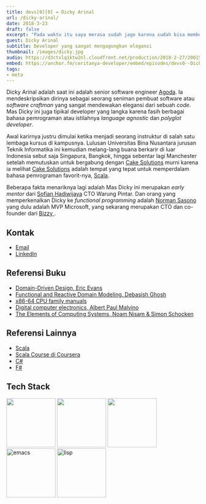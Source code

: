 ```yaml
---
title: devs[0][0] = Dicky Arinal
url: /dicky-arinal/
date: 2018-3-23
draft: false
excerpt: "Pada waktu itu saya merasa sudah jago karena sudah bisa membuat game dengan paradigma OOP. Ketika saya mencoba untuk mengaplikasikan OOP didalam aplikasi bisnis dan saya mengalami kesulitan. Karena ternyata implementasi OOP di aplikasi bisnis jauh lebih susah."
guest: Dicky Arinal
subtitle: Developer yang sangat mengagungkan elegansi
thumbnail: /images/dicky.jpg
audio: https://d3ctxlq1ktw2nl.cloudfront.net/production/2018-2-27/2001555-22050-1-b58c46866e5fe.m4a
embed: https://anchor.fm/ceritanya-developer/embed/episodes/devs0--Dicky-Arinal-e186lm
tags:
- meta
---
```




Dicky Arinal adalah saat ini adalah senior software engineer [Agoda](https://www.agoda.com/). Ia mendeskripsikan dirinya sebagai seorang seniman pembuat software atau _software craftman_ yang sangat mendewakan elegansi dari sebuah _code_. Mas Dicky ini juga tipikal developer yang langka karena fasih berbagai bahasa pemrograman atau istilahnya _language agnostic_ dan _polyglot developer_.

Awal karirnya justru dimulai ketika menjadi seorang instruktur di salah satu lembaga kursus di kampusnya. Lulusan Universitas Bina Nusantara jurusan Teknik Informatika ini kemudian melang-lang buana berkarir di luar Indonesia sebut saja Singapura, Bangkok, hingga sebentar lagi Manchester setelah memutuskan untuk bergabung dengan [Cake Solutions](https://www.cakesolutions.net) murni karena ia melihat [Cake Solutions](https://www.cakesolutions.net) adalah tempat yang tepat untuk memperdalam bahasa pemrograman favorit-nya, [Scala](https://www.scala-lang.org/).

Beberapa fakta menariknya lagi adalah Mas Dicky ini merupakan _early mentor_ dari [Sofian Hadiwijaya](https://www.linkedin.com/in/sofianhw/) CTO Warung Pintar. Dan orang yang memperkenalkan Dicky ke _functional programming_ adalah [Norman Sasono](https://www.linkedin.com/in/normansasono/) yang dulu adalah MVP Microsoft, yang sekarang merupakan CTO dan co-founder dari [ Bizzy ](https://www.bizzy.co.id/).

## Kontak

* [Email](mailto:dicky.arinal@gmail.com)
* [LinkedIn](https://www.linkedin.com/in/dicky-arinal-3808b41/)

## Referensi Buku

* [Domain-Driven Design, Eric Evans](https://www.amazon.com/Domain-Driven-Design-Tackling-Complexity-Software/dp/0321125215)
* [Functional and Reactive Domain Modeling, Debasish Ghosh](https://www.manning.com/books/functional-and-reactive-domain-modeling)
* [x86-64 CPU family manuals](https://software.intel.com/en-us/articles/intel-sdm)
* [Digital computer electronics, Albert Paul Malvino](https://www.amazon.com/Digital-computer-electronics-Albert-Malvino/dp/0070398615)
* [The Elements of Computing Systems, Noam Nisam & Simon Schocken](https://www.amazon.com/Elements-Computing-Systems-Building-Principles/dp/0262640686)

## Referensi Lainnya

* [Scala](https://www.scala-lang.org/)
* [Scala Course di Coursera](https://www.coursera.org/learn/progfun1)
* [C#](https://en.wikipedia.org/wiki/C_Sharp_(programming_language))
* [F#](http://fsharp.org/)

## Tech Stack

<img src="http://www.unixstickers.com/image/data/stickers/scala/Scala-logoText.sh.png" width="128" />
<img src="https://camo.githubusercontent.com/0617f4657fef12e8d16db45b8d73def73144b09f/68747470733a2f2f646576656c6f7065722e6665646f726170726f6a6563742e6f72672f7374617469632f6c6f676f2f6373686172702e706e67" width="128" />
<img src="https://rlv.zcache.co.uk/f_software_foundation_stickers-r8a45deba20314cc2bd8486937a824c69_v9i40_8byvr_540.jpg" width="128" />
<img src="https://upload.wikimedia.org/wikipedia/commons/thumb/0/08/EmacsIcon.svg/2000px-EmacsIcon.svg.png" alt="emacs" width="128" />
<img src="https://upload.wikimedia.org/wikipedia/commons/7/78/Lisp-logo.jpg" alt="lisp" width="128" />
